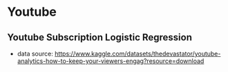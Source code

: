 # Youtube

## Youtube Subscription Logistic Regression  
* data source: https://www.kaggle.com/datasets/thedevastator/youtube-analytics-how-to-keep-your-viewers-engag?resource=download
